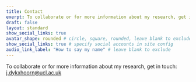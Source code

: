 ```yaml
---
title: Contact
exerpt: To collaborate or for more information about my research, get in touch!
draft: false
layout: standard
show_social_links: true
avatar_shape: rounded # circle, square, rounded, leave blank to exclude
show_social_links: true # specify social accounts in site config
audio_link_label: "How to say my name" # leave blank to exclude
---
```


To collaborate or for more information about my research, get in touch: [j.dykxhoorn\@ucl.ac.uk](mailto:j.dykxhoorn@ucl.ac.uk)
